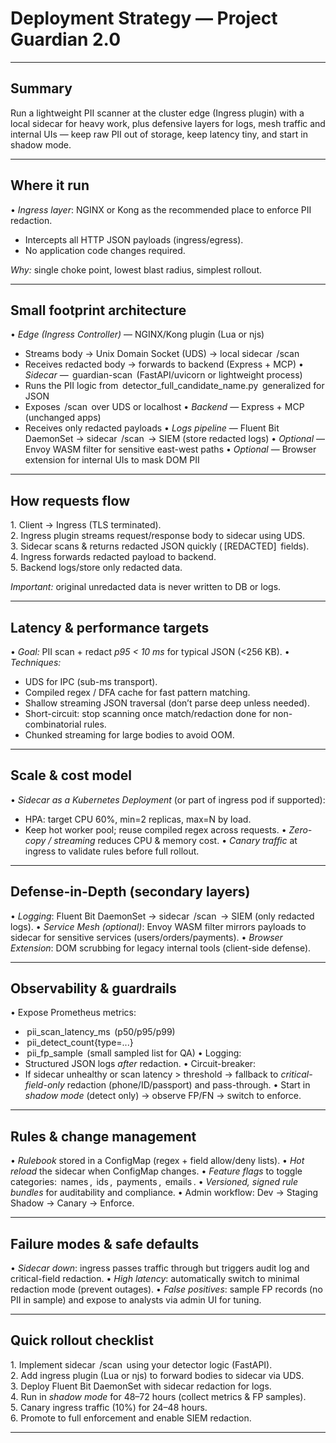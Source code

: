 # Deployment Strategy — Project Guardian 2.0

---

## Summary
Run a lightweight PII scanner at the cluster edge (Ingress plugin) with a local sidecar for heavy work, plus defensive layers for logs, mesh traffic and internal UIs — keep raw PII out of storage, keep latency tiny, and start in shadow mode.

---

## Where it run
•⁠  ⁠*Ingress layer*: NGINX or Kong as the recommended place to enforce PII redaction.
  - Intercepts all HTTP JSON payloads (ingress/egress).
  - No application code changes required.

*Why:* single choke point, lowest blast radius, simplest rollout.

---

## Small footprint architecture
•⁠  ⁠*Edge (Ingress Controller)* — NGINX/Kong plugin (Lua or njs)
  - Streams body → Unix Domain Socket (UDS) → local sidecar ⁠ /scan ⁠
  - Receives redacted body → forwards to backend (Express + MCP)
•⁠  ⁠*Sidecar* — ⁠ guardian-scan ⁠ (FastAPI/uvicorn or lightweight process)
  - Runs the PII logic from ⁠ detector_full_candidate_name.py ⁠ generalized for JSON
  - Exposes ⁠ /scan ⁠ over UDS or localhost
•⁠  ⁠*Backend* — Express + MCP (unchanged apps)
  - Receives only redacted payloads
•⁠  ⁠*Logs pipeline* — Fluent Bit DaemonSet → sidecar ⁠ /scan ⁠ → SIEM (store redacted logs)
•⁠  ⁠*Optional* — Envoy WASM filter for sensitive east-west paths
•⁠  ⁠*Optional* — Browser extension for internal UIs to mask DOM PII

---

## How requests flow
1.⁠ ⁠Client → Ingress (TLS terminated).  
2.⁠ ⁠Ingress plugin streams request/response body to sidecar using UDS.  
3.⁠ ⁠Sidecar scans & returns redacted JSON quickly (⁠ [REDACTED] ⁠ fields).  
4.⁠ ⁠Ingress forwards redacted payload to backend.  
5.⁠ ⁠Backend logs/store only redacted data.

*Important:* original unredacted data is never written to DB or logs.

---

## Latency & performance targets
•⁠  ⁠*Goal:* PII scan + redact *p95 < 10 ms* for typical JSON (<256 KB).
•⁠  ⁠*Techniques:*
  - UDS for IPC (sub-ms transport).
  - Compiled regex / DFA cache for fast pattern matching.
  - Shallow streaming JSON traversal (don’t parse deep unless needed).
  - Short-circuit: stop scanning once match/redaction done for non-combinatorial rules.
  - Chunked streaming for large bodies to avoid OOM.

---

## Scale & cost model
•⁠  ⁠*Sidecar as a Kubernetes Deployment* (or part of ingress pod if supported):
  - HPA: target CPU 60%, min=2 replicas, max=N by load.
  - Keep hot worker pool; reuse compiled regex across requests.
•⁠  ⁠*Zero-copy / streaming* reduces CPU & memory cost.
•⁠  ⁠*Canary traffic* at ingress to validate rules before full rollout.

---

## Defense-in-Depth (secondary layers)
•⁠  ⁠*Logging*: Fluent Bit DaemonSet → sidecar ⁠ /scan ⁠ → SIEM (only redacted logs).
•⁠  ⁠*Service Mesh (optional)*: Envoy WASM filter mirrors payloads to sidecar for sensitive services (users/orders/payments).
•⁠  ⁠*Browser Extension*: DOM scrubbing for legacy internal tools (client-side defense).

---

## Observability & guardrails
•⁠  ⁠Expose Prometheus metrics:
  - ⁠ pii_scan_latency_ms ⁠ (p50/p95/p99)
  - ⁠ pii_detect_count{type=...} ⁠
  - ⁠ pii_fp_sample ⁠ (small sampled list for QA)
•⁠  ⁠Logging:
  - Structured JSON logs *after* redaction.
•⁠  ⁠Circuit-breaker:
  - If sidecar unhealthy or scan latency > threshold → fallback to *critical-field-only* redaction (phone/ID/passport) and pass-through.
•⁠  ⁠Start in *shadow mode* (detect only) → observe FP/FN → switch to enforce.

---

## Rules & change management
•⁠  ⁠*Rulebook* stored in a ConfigMap (regex + field allow/deny lists).
•⁠  ⁠*Hot reload* the sidecar when ConfigMap changes.
•⁠  ⁠*Feature flags* to toggle categories: ⁠ names ⁠, ⁠ ids ⁠, ⁠ payments ⁠, ⁠ emails ⁠.
•⁠  ⁠*Versioned, signed rule bundles* for auditability and compliance.
•⁠  ⁠Admin workflow: Dev → Staging Shadow → Canary → Enforce.

---

## Failure modes & safe defaults
•⁠  ⁠*Sidecar down*: ingress passes traffic through but triggers audit log and critical-field redaction.
•⁠  ⁠*High latency*: automatically switch to minimal redaction mode (prevent outages).
•⁠  ⁠*False positives*: sample FP records (no PII in sample) and expose to analysts via admin UI for tuning.

---

## Quick rollout checklist
1.⁠ ⁠Implement sidecar ⁠ /scan ⁠ using your detector logic (FastAPI).  
2.⁠ ⁠Add ingress plugin (Lua or njs) to forward bodies to sidecar via UDS.  
3.⁠ ⁠Deploy Fluent Bit DaemonSet with sidecar redaction for logs.  
4.⁠ ⁠Run in *shadow mode* for 48–72 hours (collect metrics & FP samples).  
5.⁠ ⁠Canary ingress traffic (10%) for 24–48 hours.  
6.⁠ ⁠Promote to full enforcement and enable SIEM redaction.

---
